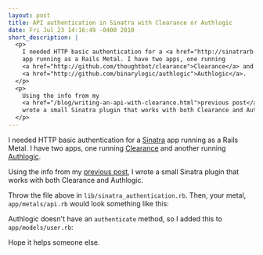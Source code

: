 ```yaml
---
layout: post
title: API authentication in Sinatra with Clearance or Authlogic
date: Fri Jul 23 14:16:49 -0400 2010
short_description: |
  <p>
    I needed HTTP basic authentication for a <a href="http://sinatrarb.com">Sinatra</a>
    app running as a Rails Metal. I have two apps, one running
    <a href="http://github.com/thoughtbot/clearance">Clearance</a> and another running
    <a href="http://github.com/binarylogic/authlogic">Authlogic</a>.
  </p>
  <p>
    Using the info from my
    <a href="/blog/writing-an-api-with-clearance.html">previous post</a>, I
    wrote a small Sinatra plugin that works with both Clearance and Authlogic.
  </p>
---
```


I needed HTTP basic authentication for a [Sinatra](http://sinatrarb.com)
app running as a Rails Metal. I have two apps, one running
[Clearance](http://github.com/thoughtbot/clearance) and another running
[Authlogic](http://github.com/binarylogic/authlogic).

Using the info from my [previous post](/blog/writing-an-api-with-clearance.html),
I wrote a small Sinatra plugin that works with both Clearance and Authlogic.

<script src="http://gist.github.com/487806.js?file=sinatra_authentication.rb"> </script>

Throw the file above in `lib/sinatra_authentication.rb`. Then, your metal,
`app/metals/api.rb` would look something like this:

<script src="http://gist.github.com/487806.js?file=api.rb"> </script>

Authlogic doesn't have an `authenticate` method, so I added this to
`app/models/user.rb`:

<script src="http://gist.github.com/487806.js?file=user.rb"> </script>

Hope it helps someone else.
